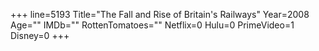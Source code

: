 +++
line=5193
Title="The Fall and Rise of Britain's Railways"
Year=2008
Age=""
IMDb=""
RottenTomatoes=""
Netflix=0
Hulu=0
PrimeVideo=1
Disney=0
+++

